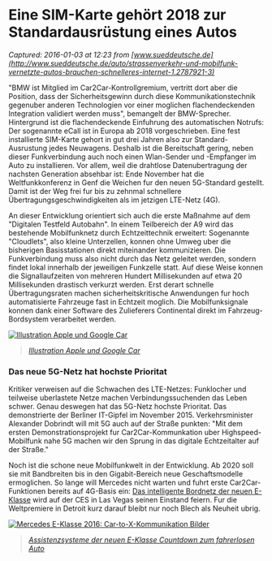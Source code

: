 # Eine SIM-Karte gehört 2018 zur Standardausrüstung eines Autos

_Captured: 2016-01-03 at 12:23 from [www.sueddeutsche.de](http://www.sueddeutsche.de/auto/strassenverkehr-und-mobilfunk-vernetzte-autos-brauchen-schnelleres-internet-1.2787921-3)_

"BMW ist Mitglied im Car2Car-Kontrollgremium, vertritt dort aber die Position, dass der Sicherheitsgewinn durch diese Kommunikationstechnik gegenuber anderen Technologien vor einer moglichen flachendeckenden Integration validiert werden muss", bemangelt der BMW-Sprecher. Hintergrund ist die flachendeckende Einfuhrung des automatischen Notrufs: Der sogenannte eCall ist in Europa ab 2018 vorgeschrieben. Eine fest installierte SIM-Karte gehort in gut drei Jahren also zur Standard-Ausrustung jedes Neuwagens. Deshalb ist die Bereitschaft gering, neben dieser Funkverbindung auch noch einen Wlan-Sender und -Empfanger im Auto zu installieren. Vor allem, weil die drahtlose Datenubertragung der nachsten Generation absehbar ist: Ende November hat die Weltfunkkonferenz in Genf die Weichen fur den neuen 5G-Standard gestellt. Damit ist der Weg frei fur bis zu zehnmal schnellere Übertragungsgeschwindigkeiten als im jetzigen LTE-Netz (4G).

An dieser Entwicklung orientiert sich auch die erste Maßnahme auf dem "Digitalen Testfeld Autobahn". In einem Teilbereich der A9 wird das bestehende Mobilfunknetz durch Echtzeittechnik erweitert: Sogenannte "Cloudlets", also kleine Unterzellen, konnen ohne Umweg uber die bisherigen Basisstationen direkt miteinander kommunizieren. Die Funkverbindung muss also nicht durch das Netz geleitet werden, sondern findet lokal innerhalb der jeweiligen Funkzelle statt. Auf diese Weise konnen die Signallaufzeiten von mehreren Hundert Millisekunden auf etwa 20 Millisekunden drastisch verkurzt werden. Erst derart schnelle Übertragungsraten machen sicherheitskritische Anwendungen fur hoch automatisierte Fahrzeuge fast in Echtzeit moglich. Die Mobilfunksignale konnen dank einer Software des Zulieferers Continental direkt im Fahrzeug-Bordsystem verarbeitet werden.

[ ![Illustration Apple und Google Car](http://polpix.sueddeutsche.com/bild/1.2735580.1447418441/300x168/illustration-apple-google-car.jpg) ](http://www.sueddeutsche.de/auto/digitale-geschaeftsmodelle-angriff-aus-der-wolke-1.2732324)

> _[Illustration Apple und Google Car](http://www.sueddeutsche.de/auto/digitale-geschaeftsmodelle-angriff-aus-der-wolke-1.2732324)_

### Das neue 5G-Netz hat hochste Prioritat

Kritiker verweisen auf die Schwachen des LTE-Netzes: Funklocher und teilweise uberlastete Netze machen Verbindungssuchenden das Leben schwer. Genau deswegen hat das 5G-Netz hochste Prioritat. Das demonstrierte der Berliner IT-Gipfel im November 2015. Verkehrsminister Alexander Dobrindt will mit 5G auch auf der Straße punkten: "Mit dem ersten Demonstrationsprojekt fur Car2Car-Kommunkation uber Highspeed-Mobilfunk nahe 5G machen wir den Sprung in das digitale Echtzeitalter auf der Straße."

Noch ist die schone neue Mobilfunkwelt in der Entwicklung. Ab 2020 soll sie mit Bandbreiten bis in den Gigabit-Bereich neue Geschaftsmodelle ermoglichen. So lange will Mercedes nicht warten und fuhrt erste Car2Car-Funktionen bereits auf 4G-Basis ein: [Das intelligente Bordnetz der neuen E-Klasse](http://www.sueddeutsche.de/auto/assistenzsysteme-der-neuen-e-klasse-countdown-zum-fahrerlosen-auto-1.2556216) wird auf der CES in Las Vegas seinen Einstand feiern. Fur die Weltpremiere in Detroit kurz darauf bleibt nur noch Blech als Neuheit ubrig.

[ ![Mercedes E-Klasse 2016: Car-to-X-Kommunikation](http://polpix.sueddeutsche.com/bild/1.2556308.1436362189/640x360/mercedes-eklasse-cartoxkommunikation.jpg) Bilder ](http://www.sueddeutsche.de/auto/assistenzsysteme-der-neuen-e-klasse-countdown-zum-fahrerlosen-auto-1.2556216)

> _[Assistenzsysteme der neuen E-Klasse Countdown zum fahrerlosen Auto](http://www.sueddeutsche.de/auto/assistenzsysteme-der-neuen-e-klasse-countdown-zum-fahrerlosen-auto-1.2556216)_

